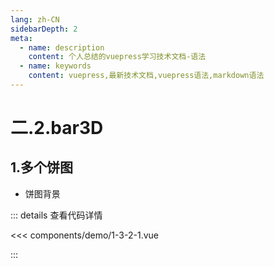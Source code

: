 ```yaml
---
lang: zh-CN
sidebarDepth: 2
meta:
  - name: description
    content: 个人总结的vuepress学习技术文档-语法
  - name: keywords
    content: vuepress,最新技术文档,vuepress语法,markdown语法
---
```


# 二.2.bar3D

## 1.多个饼图

- 饼图背景

  <Container url="/resume/?type=echarts&name=1-3-2-1.vue" />

::: details 查看代码详情

<<< components/demo/1-3-2-1.vue

:::